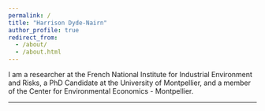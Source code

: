 ```yaml
---
permalink: /
title: "Harrison Dyde-Nairn"
author_profile: true
redirect_from: 
  - /about/
  - /about.html
---
```


I am a researcher at the French National Institute for Industrial Environment and Risks, a PhD Candidate at the University of Montpellier, and a member of the Center for Environmental Economics - Montpellier.

------
